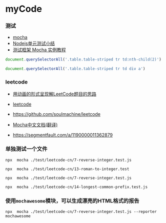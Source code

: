 # myCode


### 测试

- [mocha](https://www.liaoxuefeng.com/wiki/1022910821149312/1101756368943712)
- [Nodejs单元测试小结](https://segmentfault.com/a/1190000002921481?utm_source=tag-newest)
- [测试框架 Mocha 实例教程](http://www.ruanyifeng.com/blog/2015/12/a-mocha-tutorial-of-examples.html)



```js
document.querySelectorAll('.table.table-striped tr td:nth-child(2)')

document.querySelectorAll('.table.table-striped tr td div a')
```


### leetcode

- [用动画的形式呈现解LeetCode题目的思路](https://github.com/MisterBooo/LeetCodeAnimation)
- [leetcode](https://github.com/haoel/leetcode)
- https://github.com/soulmachine/leetcode


- [Mocha中文文档(翻译)](https://github.com/zhaosaisai/mocha-in-chinese)
- https://segmentfault.com/a/1190000011362879


### 单独测试一个文件


`npx  mocha ./test/leetcode-cn/7-reverse-integer.test.js`

`npx  mocha ./test/leetcode-cn/13-roman-to-integer.test`

```
npx  mocha ./test/leetcode-cn/7-reverse-integer.test.js

npx  mocha ./test/leetcode-cn/14-longest-common-prefix.test.js

```

### 使用`mochawesome`模块，可以生成漂亮的HTML格式的报告

```
npx  mocha ./test/leetcode-cn/7-reverse-integer.test.js --reporter mochawesome
```